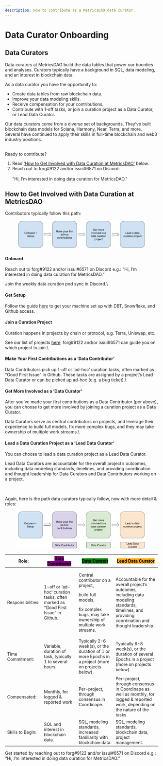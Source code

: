 ```yaml
---
description: How to contribute as a MetricsDAO data curator.
---
```


# Data Curator Onboarding

## Data Curators

Data curators at MetricsDAO build the data tables that power our bounties and analyses. Curators typically have a background in SQL, data modeling, and an interest in blockchain data.

As a data curator you have the opportunity to:

* Create data tables from raw blockchain data.
* Improve your data modeling skills.
* Receive compensation for your contributions.
* Contribute with 1-off tasks, or join a curation project as a Data Curator, or Lead Data Curator.

Our data curators come from a diverse set of backgrounds. They’ve built blockchain data models for Solana, Harmony, Near, Terra, and more. Several have continued to apply their skills in full-time blockchain and web3 industry positions.

\
Ready to contribute? &#x20;

1. Read [‘How to Get Involved with Data Curation at MetricsDAO’](./#how-to-get-involved-with-data-curation-at-metricsdao) below.
2. Reach out to forg#9122 and/or issui#6571 on Discord:\
   \
   "Hi, I’m interested in doing data curation for MetricsDAO."



## How to Get Involved with Data Curation at MetricsDAO

Contributors typically follow this path:

<figure><img src="../../.gitbook/assets/image (5).png" alt=""><figcaption></figcaption></figure>

#### Onboard <a href="#docs-internal-guid-e77220a2-7fff-15ab-adf9-74347f86a854" id="docs-internal-guid-e77220a2-7fff-15ab-adf9-74347f86a854"></a>

Reach out to forg#9122 and/or issui#6571 on Discord e.g.: “Hi, I’m interested in doing data curation for MetricsDAO.”

Join the weekly data curation pod sync in Discord.\


#### Get Setup

Follow the guide [here](dev-environment-setup.md) to get your machine set up with DBT, Snowflake, and Github access.



#### Join a Curation Project

Curation happens in projects by chain or protocol, e.g. Terra, Uniswap, etc.

See our list of projects [here](../data-curation/). forg#9122 and/or issui#6571 can guide you on which project to join.\


#### Make Your First Contributions as a ‘Data Contributor’

Data Contributors pick up 1-off or ‘ad-hoc’ curation tasks, often marked as “Good First Issue” in Github. These tasks are assigned by a project’s Lead Data Curator or can be picked up ad-hoc (e.g. a bug ticket).\


#### Get More Involved as a ‘Data Curator’

After you’ve made your first contributions as a Data Contributor (per above), you can choose to get more involved by joining a curation project as a Data Curator.

Data Curators serve as central contributors on projects, and leverage their experience to build full models, fix more complex bugs, and they may take ownership of multiple work streams.\


#### Lead a Data Curation Project as a ‘Lead Data Curator’

You can choose to lead a data curation project as a Lead Data Curator.

Lead Data Curators are accountable for the overall project’s outcomes, including data modeling standards, timelines, and providing coordination and thought leadership for Data Curators and Data Contributors working on a project.

\
\
Again, here is the path data curators typically follow, now with more detail & roles:

<figure><img src="../../.gitbook/assets/image.png" alt=""><figcaption></figcaption></figure>



| Role:             | <mark style="background-color:purple;">Data Contributor</mark>                  | <mark style="background-color:green;">Data Curator</mark>                                                                              | <mark style="background-color:orange;">Lead Data Curator</mark>                                                                                  |
| ----------------- | ------------------------------------------------------------------------------- | -------------------------------------------------------------------------------------------------------------------------------------- | ------------------------------------------------------------------------------------------------------------------------------------------------ |
| Responsibilities: | 1-off or ‘ad-hoc’ curation tasks, often marked as “Good First Issue” in Github. | <p>Central contributor on a project,</p><p>build full models,</p><p>fix complex bugs, may take ownership of multiple work streams.</p> | Accountable for the overall project’s outcomes, including data modeling standards, timelines, and providing coordination and thought leadership. |
| Time Commitment:  | Variable, duration of task, typically 1 to several hours.                       | Typically 2-6 week(s), or the duration of 1 or more Epochs in a project (more on projects below).                                      | Typically 6-8 week(s), or the duration of several Epochs in a project (more on projects below).                                                  |
| Compensated:      | Monthly, for logged & reported work                                             | Per-project, through consensus in Coordinape.                                                                                          | Per-project, through consensus in Coordinape as well as monthly, for logged & reported work, depending on the nature of the tasks.               |
| Skills to Begin:  | SQL and interest in blockchain data.                                            | SQL, modeling standards, increased familiarity with blockchain data.                                                                   | SQL, modeling standards, blockchain data, project management.                                                                                    |

Get started by reaching out to forg#9122 and/or issui#6571 on Discord e.g.: “Hi, I’m interested in doing data curation for MetricsDAO.”
